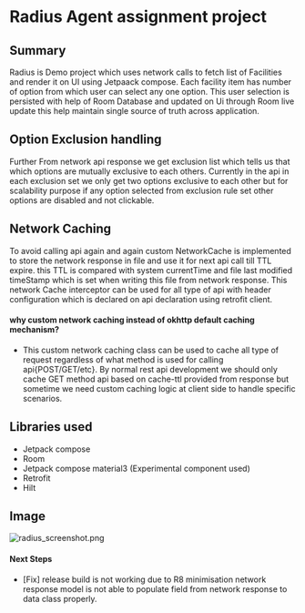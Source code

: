 # Radius Agent assignment project

## Summary

Radius is Demo project which uses network calls to fetch list of Facilities and render it on UI
using Jetpaack compose. Each facility item has number of option from which user can select any one
option. This user selection is persisted with help of Room Database and updated on Ui through Room
live update this help maintain single source of truth across application.

## Option Exclusion handling

Further From network api response we get exclusion list which tells us that which options are
mutually exclusive to each others. Currently in the api in each exclusion set we only get two
options exclusive to each other but for scalability purpose if any option selected from exclusion
rule set other options are disabled and not clickable.

## Network Caching

To avoid calling api again and again custom NetworkCache is implemented to store the network
response in file and use it for next api call till TTL expire. this TTL is compared with system
currentTime and file last modified timeStamp which is set when writing this file from network
response. This network Cache interceptor can be used for all type of api with header configuration
which is declared on api declaration using retrofit client.

#### why custom network caching instead of okhttp default caching mechanism?
- This custom network caching class can be used to cache all type of request regardless of what method is used for calling api{POST/GET/etc}. By normal rest api development we should only cache GET method api based on cache-ttl provided from response but sometime we need custom caching logic at client side to handle specific scenarios.

## Libraries used
- Jetpack compose
- Room
- Jetpack compose material3 (Experimental component used)
- Retrofit
- Hilt

## Image
![radius_screenshot.png](https://github.com/amitseervi/radius/blob/main/radius_screenshot.png)

#### Next Steps
- [Fix] release build is not working due to R8 minimisation network response model is not able to populate field from network response to data class properly.
